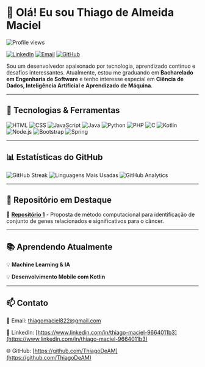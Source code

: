 # 👋 Olá! Eu sou Thiago de Almeida Maciel
<p align="left"> <img src="https://komarev.com/ghpvc/?username=ThiagoDeAM&color=blue" alt="Profile views" /> </p>

[![LinkedIn](https://img.shields.io/badge/LinkedIn-000?style=for-the-badge&logo=linkedin&logoColor=0A66C2)](https://www.linkedin.com/in/thiago-maciel-9664011b3)
[![Email](https://img.shields.io/badge/Email-000?style=for-the-badge&logo=gmail&logoColor=EA4335)](mailto:thiagomaciel822@gmail.com)
[![GitHub](https://img.shields.io/badge/GitHub-000?style=for-the-badge&logo=github&logoColor=white)](https://github.com/ThiagoDeAM)

Sou um desenvolvedor apaixonado por tecnologia, aprendizado contínuo e desafios interessantes. Atualmente, estou me graduando em  **Bacharelado em Engenharia de Software** e tenho interesse especial em **Ciência de Dados, Inteligência Artificial e Aprendizado de Máquina**.

---

## 🚀 Tecnologias & Ferramentas

![HTML](https://img.shields.io/badge/HTML5-000?style=for-the-badge&logo=html5&logoColor=E34F26)
![CSS](https://img.shields.io/badge/CSS3-000?style=for-the-badge&logo=css3&logoColor=1572B6)
![JavaScript](https://img.shields.io/badge/JavaScript-000?style=for-the-badge&logo=javascript&logoColor=F7DF1E)
![Java](https://img.shields.io/badge/Java-000?style=for-the-badge&logo=java&logoColor=007396)
![Python](https://img.shields.io/badge/Python-000?style=for-the-badge&logo=python&logoColor=3776AB)
![PHP](https://img.shields.io/badge/PHP-000?style=for-the-badge&logo=php&logoColor=777BB4)
![C](https://img.shields.io/badge/C-000?style=for-the-badge&logo=c&logoColor=A8B9CC)
![Kotlin](https://img.shields.io/badge/Kotlin-000?style=for-the-badge&logo=kotlin&logoColor=7F52FF)
![Node.js](https://img.shields.io/badge/Node.js-000?style=for-the-badge&logo=node.js&logoColor=339933)
![Bootstrap](https://img.shields.io/badge/Bootstrap-000?style=for-the-badge&logo=bootstrap&logoColor=7952B3)
![Spring](https://img.shields.io/badge/Spring-000?style=for-the-badge&logo=spring&logoColor=6DB33F)

---

## 📊 Estatísticas do GitHub

![GitHub Streak](https://streak-stats.demolab.com?user=ThiagoDeAM&theme=dark&hide_border=true)
![Linguagens Mais Usadas](https://github-readme-stats.vercel.app/api/top-langs/?username=ThiagoDeAM&layout=compact&theme=dark&hide_border=true)
![GitHub Analytics](https://github-readme-stats.vercel.app/api?username=ThiagoDeAM&show_icons=true&theme=dark&hide_border=true)

---

## 📂 Repositório em Destaque

🔹 [**Repositório 1**](https://github.com/seu-usuario/GeCoDiM) - Proposta de método computacional para identificação de conjunto de genes relacionados e significativos para o câncer.

---

## 📚 Aprendendo Atualmente

💡 **Machine Learning & IA**

💡 **Desenvolvimento Mobile com Kotlin**

---

## 📫 Contato

📧 Email: [thiagomaciel822@gmail.com](mailto:thiagomaciel8222@gmail.com)

💼 LinkedIn: [https://www.linkedin.com/in/thiago-maciel-9664011b3](https://www.linkedin.com/in/thiago-maciel-9664011b3)

🌐 GitHub: [https://github.com/ThiagoDeAM](https://github.com/ThiagoDeAM)


<!--
**ThiagoDeAM/ThiagoDeAM** is a ✨ _special_ ✨ repository because its `README.md` (this file) appears on your GitHub profile.

Here are some ideas to get you started:

- 🔭 I’m currently working on ...
- 🌱 I’m currently learning ...
- 👯 I’m looking to collaborate on ...
- 🤔 I’m looking for help with ...
- 💬 Ask me about ...
- 📫 How to reach me: ...
- 😄 Pronouns: ...
- ⚡ Fun fact: ...
-->
